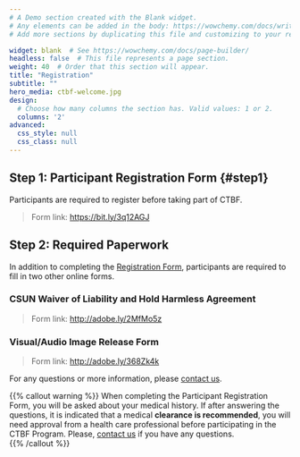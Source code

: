 ```yaml
---
# A Demo section created with the Blank widget.
# Any elements can be added in the body: https://wowchemy.com/docs/writing-markdown-latex/
# Add more sections by duplicating this file and customizing to your requirements.

widget: blank  # See https://wowchemy.com/docs/page-builder/
headless: false  # This file represents a page section.
weight: 40  # Order that this section will appear.
title: "Registration"
subtitle: ""
hero_media: ctbf-welcome.jpg
design:
  # Choose how many columns the section has. Valid values: 1 or 2.
  columns: '2'
advanced:
  css_style: null
  css_class: null
---
```


## Step 1: Participant Registration Form {#step1}

Participants are required to register before taking part of CTBF.

> Form link: https://bit.ly/3q12AGJ 

## Step 2: Required Paperwork

In addition to completing the [Registration Form](#step1), participants are required to fill in two other online forms.

### CSUN Waiver of Liability and Hold Harmless Agreement

> Form link: http://adobe.ly/2MfMo5z

### Visual/Audio Image Release Form

> Form link: http://adobe.ly/368Zk4k

For any questions or more information, please [contact us](#contact).

{{% callout warning %}}
When completing the Participant Registration Form, you will be asked about your medical history. If after answering the questions, it is indicated that a medical **clearance is recommended**, you will need approval from a health care professional before participating in the CTBF Program. Please, [contact us](#contact) if you have any questions.  
{{% /callout %}}
